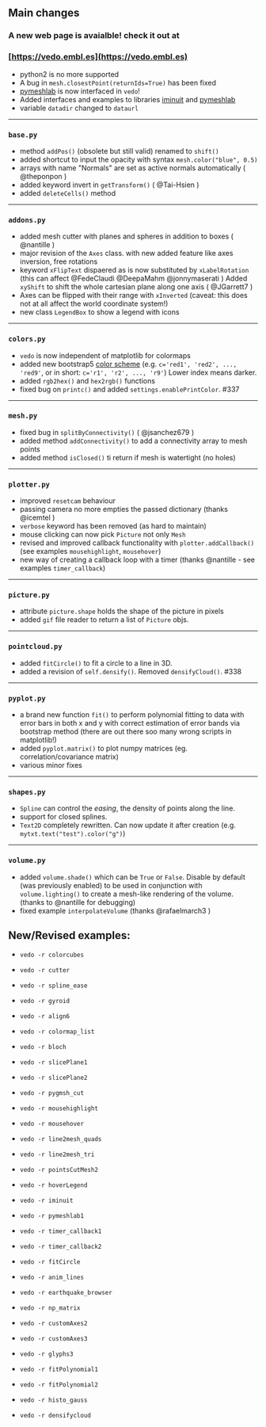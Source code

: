 ## Main changes

### A new web page is avaialble! check it out at

### [https://vedo.embl.es](https://vedo.embl.es)

- python2 is no more supported
- A bug in `mesh.closestPoint(returnIds=True)` has been fixed
- [pymeshlab](https://github.com/cnr-isti-vclab/PyMeshLab) is now interfaced in `vedo`!
- Added interfaces and examples to libraries [iminuit](https://github.com/scikit-hep/iminuit)
and [pymeshlab](https://github.com/cnr-isti-vclab/PyMeshLab)
- variable `datadir` changed to `dataurl`


---
### `base.py`
- method `addPos()` (obsolete but still valid) renamed to `shift()`
- added shortcut to input the opacity with syntax `mesh.color("blue", 0.5)`
- arrays with name "Normals" are set as active normals automatically ( @theponpon )
- added keyword invert in `getTransform()` ( @Tai-Hsien )
- added `deleteCells()` method

---
### `addons.py`
- added mesh cutter with planes and spheres in addition to boxes ( @nantille )
- major revision of the `Axes` class. with new added feature like axes inversion, free rotations
- keyword `xFlipText` dispaered as is now substituted by `xLabelRotation`
  (this can affect @FedeClaudi @DeepaMahm  @jonnymaserati )
  Added `xyShift` to shift the whole cartesian plane along one axis ( @JGarrett7 )
- Axes can be flipped with their range with `xInverted` (caveat: this does not at all affect the world coordinate system!)
- new class `LegendBox` to show a legend with icons

---
### `colors.py`
- `vedo` is now independent of matplotlib for colormaps
- added new bootstrap5 [color scheme](https://user-images.githubusercontent.com/98681/84801339-e5585680-afb3-11ea-8743-29647ff3f3a9.png)
(e.g. `c='red1', 'red2', ..., 'red9'`, or in short: `c='r1', 'r2', ..., 'r9'`)
Lower index means darker.
- added `rgb2hex()` and `hex2rgb()` functions
- fixed bug on `printc()` and added `settings.enablePrintColor`. #337

---
### `mesh.py`
- fixed bug in `splitByConnectivity()` ( @jsanchez679 )
- added method `addConnectivity()` to add a connectivity array to mesh points
- added method `isClosed()` ti return if mesh is watertight (no holes)

---
### `plotter.py`
- improved `resetcam` behaviour
- passing camera no more empties the passed dictionary (thanks @icemtel )
- `verbose` keyword has been removed (as hard to maintain)
- mouse clicking can now pick `Picture` not only `Mesh`
- revised and improved callback functionality with `plotter.addCallback()`
  (see examples `mousehighlight`, `mousehover`)
- new way of creating a callback loop with a timer (thanks @nantille - see examples `timer_callback`)

---
### `picture.py`
- attribute `picture.shape` holds the shape of the picture in pixels
- added `gif` file reader to return a list of `Picture` objs.


---
### `pointcloud.py`
- added `fitCircle()` to fit a circle to a line in 3D.
- added a revision of `self.densify()`. Removed `densifyCloud()`. #338


---
### `pyplot.py`
- a brand new function `fit()` to perform polynomial fitting to data with error bars in both x and y with correct estimation of error bands via bootstrap method (there are out there soo many wrong scripts in matplotlib!)
- added `pyplot.matrix()` to plot numpy matrices (eg. correlation/covariance matrix)
- various minor fixes

---
### `shapes.py`
- `Spline` can control the *easing*, the density of points along the line.
- support for closed splines.
- `Text2D` completely rewritten. Can now update it after creation (e.g. `mytxt.text("test").color("g")`)

---
### `volume.py`
- added `volume.shade()` which can be `True` or `False`. Disable by default (was previously enabled)
  to be used in conjunction with `volume.lighting()` to create a mesh-like rendering of the volume.
  (thanks to @nantille for debugging)
- fixed example `interpolateVolume` (thanks @rafaelmarch3 )


## New/Revised examples:
- `vedo -r colorcubes`
- `vedo -r cutter`
- `vedo -r spline_ease`
- `vedo -r gyroid`
- `vedo -r align6`
- `vedo -r colormap_list`
- `vedo -r bloch`
- `vedo -r slicePlane1`
- `vedo -r slicePlane2`
- `vedo -r pygmsh_cut`

- `vedo -r mousehighlight`
- `vedo -r mousehover`
- `vedo -r line2mesh_quads`
- `vedo -r line2mesh_tri`
- `vedo -r pointsCutMesh2`

- `vedo -r hoverLegend`

- `vedo -r iminuit`
- `vedo -r pymeshlab1`

- `vedo -r timer_callback1`
- `vedo -r timer_callback2`

- `vedo -r fitCircle`
- `vedo -r anim_lines`
- `vedo -r earthquake_browser`
- `vedo -r np_matrix`
- `vedo -r customAxes2`
- `vedo -r customAxes3`
- `vedo -r glyphs3`
- `vedo -r fitPolynomial1`
- `vedo -r fitPolynomial2`
- `vedo -r histo_gauss`
- `vedo -r densifycloud`









